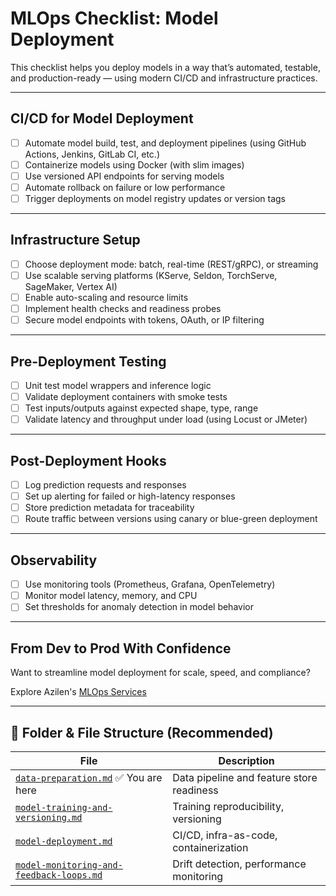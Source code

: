 # MLOps Checklist: Model Deployment

This checklist helps you deploy models in a way that’s automated, testable, and production-ready — using modern CI/CD and infrastructure practices.

---

## CI/CD for Model Deployment

- [ ] Automate model build, test, and deployment pipelines (using GitHub Actions, Jenkins, GitLab CI, etc.)
- [ ] Containerize models using Docker (with slim images)
- [ ] Use versioned API endpoints for serving models
- [ ] Automate rollback on failure or low performance
- [ ] Trigger deployments on model registry updates or version tags

---

## Infrastructure Setup

- [ ] Choose deployment mode: batch, real-time (REST/gRPC), or streaming
- [ ] Use scalable serving platforms (KServe, Seldon, TorchServe, SageMaker, Vertex AI)
- [ ] Enable auto-scaling and resource limits
- [ ] Implement health checks and readiness probes
- [ ] Secure model endpoints with tokens, OAuth, or IP filtering

---

## Pre-Deployment Testing

- [ ] Unit test model wrappers and inference logic
- [ ] Validate deployment containers with smoke tests
- [ ] Test inputs/outputs against expected shape, type, range
- [ ] Validate latency and throughput under load (using Locust or JMeter)

---

## Post-Deployment Hooks

- [ ] Log prediction requests and responses
- [ ] Set up alerting for failed or high-latency responses
- [ ] Store prediction metadata for traceability
- [ ] Route traffic between versions using canary or blue-green deployment

---

## Observability

- [ ] Use monitoring tools (Prometheus, Grafana, OpenTelemetry)
- [ ] Monitor model latency, memory, and CPU
- [ ] Set thresholds for anomaly detection in model behavior

---

## From Dev to Prod With Confidence

Want to streamline model deployment for scale, speed, and compliance?

Explore Azilen's [MLOps Services](https://www.azilen.com/mlops-services/)

---

## 📁 Folder & File Structure (Recommended)

| File | Description |
|------|-------------|
| [`data-preparation.md`](data-preparation.md) ✅ You are here | Data pipeline and feature store readiness |
| [`model-training-and-versioning.md`](model-training-and-versioning.md) | Training reproducibility, versioning |
| [`model-deployment.md`](model-deployment.md) | CI/CD, infra-as-code, containerization |
| [`model-monitoring-and-feedback-loops.md`](model-monitoring-and-feedback-loops.md) | Drift detection, performance monitoring |
